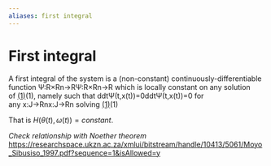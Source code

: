 ```yaml
---
aliases: first integral
---
```

# First integral
A first integral of the system is a (non-constant) continuously-differentiable function Ψ:R×Rn→RΨ:R×Rn→R which is locally constant on any solution of [(1)](https://encyclopediaofmath.org/wiki/First_integral#mjx-eqn-e%3AODE)(1), namely such that ddtΨ(t,x(t))=0ddtΨ(t,x(t))=0 for any x:J→Rnx:J→Rn solving [(1)](https://encyclopediaofmath.org/wiki/First_integral#mjx-eqn-e%3AODE)(1)

That is $H(\theta(t), \omega(t)) = constant$.

*Check relationship with Noether theorem*
https://researchspace.ukzn.ac.za/xmlui/bitstream/handle/10413/5061/Moyo_Sibusiso_1997.pdf?sequence=1&isAllowed=y